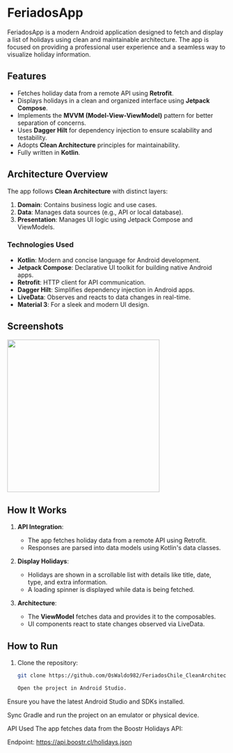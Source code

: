 # FeriadosApp

FeriadosApp is a modern Android application designed to fetch and display a list of holidays using clean and maintainable architecture. The app is focused on providing a professional user experience and a seamless way to visualize holiday information.

## Features

- Fetches holiday data from a remote API using **Retrofit**.
- Displays holidays in a clean and organized interface using **Jetpack Compose**.
- Implements the **MVVM (Model-View-ViewModel)** pattern for better separation of concerns.
- Uses **Dagger Hilt** for dependency injection to ensure scalability and testability.
- Adopts **Clean Architecture** principles for maintainability.
- Fully written in **Kotlin**.

## Architecture Overview

The app follows **Clean Architecture** with distinct layers:
1. **Domain**: Contains business logic and use cases.
2. **Data**: Manages data sources (e.g., API or local database).
3. **Presentation**: Manages UI logic using Jetpack Compose and ViewModels.

### Technologies Used

- **Kotlin**: Modern and concise language for Android development.
- **Jetpack Compose**: Declarative UI toolkit for building native Android apps.
- **Retrofit**: HTTP client for API communication.
- **Dagger Hilt**: Simplifies dependency injection in Android apps.
- **LiveData**: Observes and reacts to data changes in real-time.
- **Material 3**: For a sleek and modern UI design.

## Screenshots

<img src="https://github.com/user-attachments/assets/b5260f4d-f5ae-4f09-bf23-1990d0824fb4" width="350" />

## How It Works

1. **API Integration**:
   - The app fetches holiday data from a remote API using Retrofit.
   - Responses are parsed into data models using Kotlin's data classes.

2. **Display Holidays**:
   - Holidays are shown in a scrollable list with details like title, date, type, and extra information.
   - A loading spinner is displayed while data is being fetched.

3. **Architecture**:
   - The **ViewModel** fetches data and provides it to the composables.
   - UI components react to state changes observed via LiveData.


## How to Run

1. Clone the repository:
   ```bash
   git clone https://github.com/OsWaldo982/FeriadosChile_CleanArchitecture_MVVM_DaggerHilt_Retrofit_JetpackCompose.git

   Open the project in Android Studio.

Ensure you have the latest Android Studio and SDKs installed.

Sync Gradle and run the project on an emulator or physical device.

API Used
The app fetches data from the Boostr Holidays API:

Endpoint: https://api.boostr.cl/holidays.json
